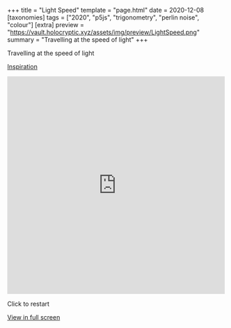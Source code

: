+++
title = "Light Speed"
template = "page.html"
date = 2020-12-08
[taxonomies]
tags = ["2020", "p5js", "trigonometry", "perlin noise", "colour"]
[extra]
preview = "https://vault.holocryptic.xyz/assets/img/preview/LightSpeed.png"
summary = "Travelling at the speed of light"
+++

Travelling at the speed of light

<a target=_blank href="https://thecodingtrain.com/CodingChallenges/036-blobby.html">Inspiration</a>

<embed
type="text/html"
src="https://vault.holocryptic.xyz/src/2020/LightSpeed"
width="500"
height="500"
/>

Click to restart

<a target=_blank href="https://vault.holocryptic.xyz/src/2020/LightSpeed">View in full screen</a>
